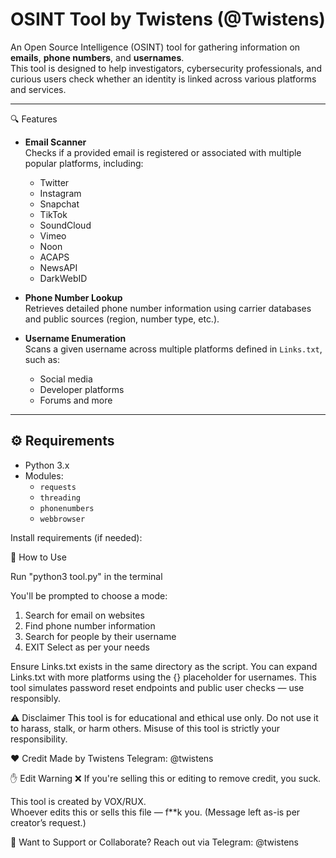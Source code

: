 # OSINT Tool by Twistens (@Twistens)

An Open Source Intelligence (OSINT) tool for gathering information on **emails**, **phone numbers**, and **usernames**.  
This tool is designed to help investigators, cybersecurity professionals, and curious users check whether an identity is linked across various platforms and services.

---

🔍 Features

- **Email Scanner**  
  Checks if a provided email is registered or associated with multiple popular platforms, including:
  - Twitter
  - Instagram
  - Snapchat
  - TikTok
  - SoundCloud
  - Vimeo
  - Noon
  - ACAPS
  - NewsAPI
  - DarkWebID

- **Phone Number Lookup**  
  Retrieves detailed phone number information using carrier databases and public sources (region, number type, etc.).

- **Username Enumeration**  
  Scans a given username across multiple platforms defined in `Links.txt`, such as:
  - Social media
  - Developer platforms
  - Forums and more

---

## ⚙️ Requirements

- Python 3.x
- Modules:
  - `requests`
  - `threading`
  - `phonenumbers`
  - `webbrowser`

Install requirements (if needed):

🚀 How to Use

Run "python3 tool.py" in the terminal

You'll be prompted to choose a mode:

1) Search for email on websites
2) Find phone number information
3) Search for people by their username
99) EXIT
Select as per your needs

Ensure Links.txt exists in the same directory as the script.
You can expand Links.txt with more platforms using the {} placeholder for usernames.
This tool simulates password reset endpoints and public user checks — use responsibly.

⚠️ Disclaimer
This tool is for educational and ethical use only.
Do not use it to harass, stalk, or harm others.
Misuse of this tool is strictly your responsibility.

❤️ Credit
Made by Twistens
Telegram: @twistens

✋ Edit Warning
❌ If you're selling this or editing to remove credit, you suck.

This tool is created by VOX/RUX.  
Whoever edits this or sells this file — f**k you.
(Message left as-is per creator’s request.)

🔗 Want to Support or Collaborate?
Reach out via Telegram: @twistens


